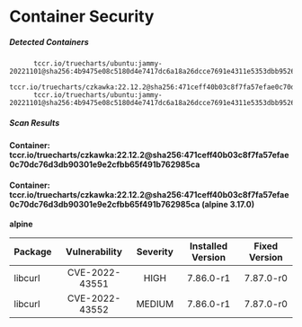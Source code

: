 # Container Security

##### Detected Containers

          tccr.io/truecharts/ubuntu:jammy-20221101@sha256:4b9475e08c5180d4e7417dc6a18a26dcce7691e4311e5353dbb952645c5ff43f
          tccr.io/truecharts/czkawka:22.12.2@sha256:471ceff40b03c8f7fa57efae0c70dc76d3db90301e9e2cfbb65f491b762985ca
          tccr.io/truecharts/ubuntu:jammy-20221101@sha256:4b9475e08c5180d4e7417dc6a18a26dcce7691e4311e5353dbb952645c5ff43f

##### Scan Results

**Container: tccr.io/truecharts/czkawka:22.12.2@sha256:471ceff40b03c8f7fa57efae0c70dc76d3db90301e9e2cfbb65f491b762985ca**

#### Container: tccr.io/truecharts/czkawka:22.12.2@sha256:471ceff40b03c8f7fa57efae0c70dc76d3db90301e9e2cfbb65f491b762985ca (alpine 3.17.0)
    

**alpine**

      
| Package         |    Vulnerability   |   Severity  |  Installed Version | Fixed Version |
|:----------------|:------------------:|:-----------:|:------------------:|:-------------:|
| libcurl         |    CVE-2022-43551   |   HIGH  |  7.86.0-r1 | 7.87.0-r0 |
| libcurl         |    CVE-2022-43552   |   MEDIUM  |  7.86.0-r1 | 7.87.0-r0 |

